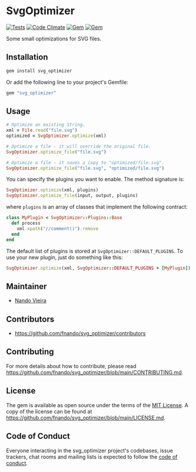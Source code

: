 # SvgOptimizer

[![Tests](https://github.com/fnando/svg_optimizer/workflows/ruby-tests/badge.svg)](https://github.com/fnando/svg_optimizer)
[![Code Climate](https://codeclimate.com/github/fnando/svg_optimizer/badges/gpa.svg)](https://codeclimate.com/github/fnando/svg_optimizer)
[![Gem](https://img.shields.io/gem/v/svg_optimizer.svg)](https://rubygems.org/gems/svg_optimizer)
[![Gem](https://img.shields.io/gem/dt/svg_optimizer.svg)](https://rubygems.org/gems/svg_optimizer)

Some small optimizations for SVG files.

## Installation

```bash
gem install svg_optimizer
```

Or add the following line to your project's Gemfile:

```ruby
gem "svg_optimizer"
```

## Usage

```ruby
# Optimize an existing String.
xml = File.read("file.svg")
optimized = SvgOptimizer.optimize(xml)

# Optimize a file - it will override the original file.
SvgOptimizer.optimize_file("file.svg")

# Optimize a file - it saves a copy to "optimized/file.svg".
SvgOptimizer.optimize_file("file.svg", "optimized/file.svg")
```

You can specify the plugins you want to enable. The method signature is:

```ruby
SvgOptimizer.optimize(xml, plugins)
SvgOptimizer.optimize_file(input, output, plugins)
```

where `plugins` is an array of classes that implement the following contract:

```ruby
class MyPlugin < SvgOptimizer::Plugins::Base
  def process
    xml.xpath("//comment()").remove
  end
end
```

The default list of plugins is stored at `SvgOptimizer::DEFAULT_PLUGINS`. To use
your new plugin, just do something like this:

```ruby
SvgOptimizer.optimize(xml, SvgOptimizer::DEFAULT_PLUGINS + [MyPlugin])
```

## Maintainer

- [Nando Vieira](https://github.com/fnando)

## Contributors

- https://github.com/fnando/svg_optimizer/contributors

## Contributing

For more details about how to contribute, please read
https://github.com/fnando/svg_optimizer/blob/main/CONTRIBUTING.md.

## License

The gem is available as open source under the terms of the
[MIT License](https://opensource.org/licenses/MIT). A copy of the license can be
found at https://github.com/fnando/svg_optimizer/blob/main/LICENSE.md.

## Code of Conduct

Everyone interacting in the svg_optimizer project's codebases, issue trackers,
chat rooms and mailing lists is expected to follow the
[code of conduct](https://github.com/fnando/svg_optimizer/blob/main/CODE_OF_CONDUCT.md).
